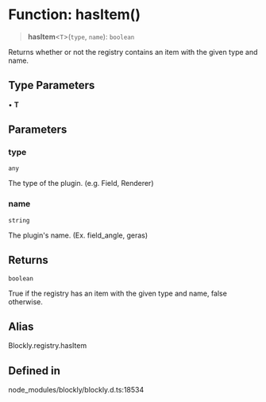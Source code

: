 # Function: hasItem()

> **hasItem**\<`T`\>(`type`, `name`): `boolean`

Returns whether or not the registry contains an item with the given type and
name.

## Type Parameters

• **T**

## Parameters

### type

`any`

The type of the plugin.
(e.g. Field, Renderer)

### name

`string`

The plugin's name. (Ex. field_angle, geras)

## Returns

`boolean`

True if the registry has an item with the given type and
name, false otherwise.

## Alias

Blockly.registry.hasItem

## Defined in

node_modules/blockly/blockly.d.ts:18534
